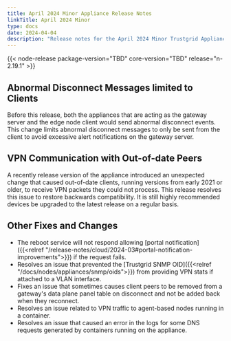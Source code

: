 ```yaml
---
title: April 2024 Minor Appliance Release Notes
linkTitle: April 2024 Minor
type: docs
date: 2024-04-04
description: "Release notes for the April 2024 Minor Trustgrid Appliance release"
---
```

{{< node-release package-version="TBD" core-version="TBD" release="n-2.19.1" >}}
## Abnormal Disconnect Messages limited to Clients
Before this release, both the appliances that are acting as the gateway server and the edge node client would send abnormal disconnect events. This change limits abnormal disconnect messages to only be sent from the client to avoid excessive alert notifications on the gateway server.

## VPN Communication with Out-of-date Peers
A recently release version of the appliance introduced an unexpected change that caused out-of-date clients, running versions from early 2021 or older, to receive VPN packets they could not process. This release resolves this issue to restore backwards compatibility. It is still highly recommended devices be upgraded to the latest release on a regular basis. 

## Other Fixes and Changes
- The reboot service will not respond allowing [portal notification]({{<relref "/release-notes/cloud/2024-03#portal-notification-improvements">}}) if the request fails.
- Resolves an issue that prevented the [Trustgrid SNMP OID]({{<relref "/docs/nodes/appliances/snmp/oids">}}) from providing VPN stats if attached to a VLAN interface. 
- Fixes an issue that sometimes causes client peers to be removed from a gateway's data plane panel table on disconnect and not be added back when they reconnect.
- Resolves an issue related to VPN traffic to agent-based nodes running in a container.
- Resolves an issue that caused an error in the logs for some DNS requests generated by containers running on the appliance.
